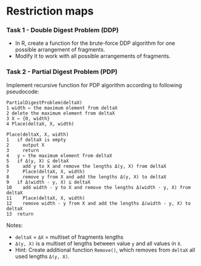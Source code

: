 # Restriction maps

### Task 1 - Double Digest Problem (DDP)
* In R, create a function for the brute-force DDP algorithm for one possible arrangement of fragments. 
* Modify it to work with all possible arrangements of fragments.


### Task 2 - Partial Digest Problem (PDP)
Implement recursive function for PDP algorithm according to following pseudocode:

```
PartialDigestProblem(deltaX)
1 width ← the maximum element from deltaX
2 delete the maximum element from deltaX
3 X ← {0, width}
4 Place(deltaX, X, width)

```

``` 
Place(deltaX, X, width)
1   if deltaX is empty
2     output X
3     return
4   y ← the maximum element from deltaX
5   if Δ(y, X) ⊆ deltaX
6     add y to X and remove the lengths Δ(y, X) from deltaX
7     Place(deltaX, X, width)
8     remove y from X and add the lengths Δ(y, X) to deltaX
9   if Δ(width - y, X) ⊆ deltaX
10    add width - y to X and remove the lengths Δ(width - y, X) from deltaX
11    Place(deltaX, X, width)
12    remove width - y from X and add the lengths Δ(width - y, X) to deltaX
13  return
```

Notes: 
* `deltaX` = `ΔX` = multiset of fragments lengths
* `Δ(y, X)` is a multiset of lengths between value `y` and all values in `X`.
* Hint: Create additional function `Remove()`, which removes from `deltaX` all used lengths `Δ(y, X)`.
